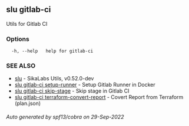 ## slu gitlab-ci

Utils for Gitlab CI

### Options

```
  -h, --help   help for gitlab-ci
```

### SEE ALSO

* [slu](slu.md)	 - SikaLabs Utils, v0.52.0-dev
* [slu gitlab-ci setup-runner](slu_gitlab-ci_setup-runner.md)	 - Setup Gitlab Runner in Docker
* [slu gitlab-ci skip-stage](slu_gitlab-ci_skip-stage.md)	 - Skip stage in Gitlab CI
* [slu gitlab-ci terraform-convert-report](slu_gitlab-ci_terraform-convert-report.md)	 - Covert Report from Terraform (plan.json)

###### Auto generated by spf13/cobra on 29-Sep-2022
